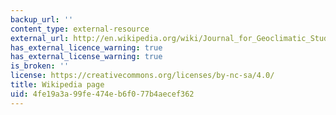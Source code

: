 ```yaml
---
backup_url: ''
content_type: external-resource
external_url: http://en.wikipedia.org/wiki/Journal_for_Geoclimatic_Studies
has_external_licence_warning: true
has_external_license_warning: true
is_broken: ''
license: https://creativecommons.org/licenses/by-nc-sa/4.0/
title: Wikipedia page
uid: 4fe19a3a-99fe-474e-b6f0-77b4aecef362
---
```

